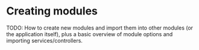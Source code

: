 # Creating modules

TODO: How to create new modules and import them into other modules (or the application itself), plus a basic overview
of module options and importing services/controllers.
